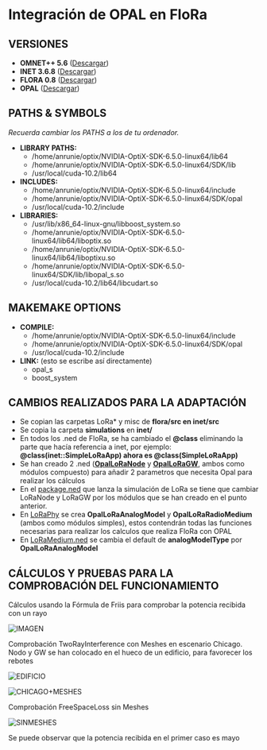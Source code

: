 # Integración de OPAL en FloRa
## VERSIONES
* **OMNET++ 5.6** ([Descargar](https://github.com/omnetpp/omnetpp/releases/download/omnetpp-5.6/omnetpp-5.6-src-linux.tgz))
* **INET 3.6.8** ([Descargar](https://drive.google.com/file/d/1Y3piMtrX1nV4aT_69csTkULYM_kxUyQm/view?usp=sharing))
* **FLORA 0.8**  ([Descargar](https://drive.google.com/file/d/19bO7VG52wIU02MZ07ztqdHwCintY4AEb/view?usp=sharing))
* **OPAL** ([Descargar](https://gitlab.com/esteban.egea/opal))

## PATHS & SYMBOLS
_Recuerda cambiar los PATHS a los de tu ordenador._
* **LIBRARY PATHS:**
	* /home/anrunie/optix/NVIDIA-OptiX-SDK-6.5.0-linux64/lib64
	* /home/anrunie/optix/NVIDIA-OptiX-SDK-6.5.0-linux64/SDK/lib
	* /usr/local/cuda-10.2/lib64
* **INCLUDES:**
	* /home/anrunie/optix/NVIDIA-OptiX-SDK-6.5.0-linux64/include
	* /home/anrunie/optix/NVIDIA-OptiX-SDK-6.5.0-linux64/SDK/opal
	* /usr/local/cuda-10.2/include
* **LIBRARIES:**
	* /usr/lib/x86_64-linux-gnu/libboost_system.so
	* /home/anrunie/optix/NVIDIA-OptiX-SDK-6.5.0-linux64/lib64/liboptix.so
	* /home/anrunie/optix/NVIDIA-OptiX-SDK-6.5.0-linux64/lib64/liboptixu.so
	* /home/anrunie/optix/NVIDIA-OptiX-SDK-6.5.0-linux64/SDK/lib/libopal_s.so
	* /usr/local/cuda-10.2/lib64/libcudart.so

## MAKEMAKE OPTIONS
* **COMPILE:**
	* /home/anrunie/optix/NVIDIA-OptiX-SDK-6.5.0-linux64/include
	* /home/anrunie/optix/NVIDIA-OptiX-SDK-6.5.0-linux64/SDK/opal
	* /usr/local/cuda-10.2/include 
* **LINK:** (esto se escribe así directamente)
	* opal_s
	* boost_system 

## CAMBIOS REALIZADOS PARA LA ADAPTACIÓN
* Se copian las carpetas LoRa* y misc de **flora/src en inet/src**
* Se copia la carpeta **simulations** en **inet/**
* En todos los .ned de FloRa, se ha cambiado el **@class** eliminando la parte que hacía referencia a inet, por ejemplo: **@class(inet::SimpleLoRaApp) ahora es @class(SimpleLoRaApp)**
* Se han creado 2 .ned ([**OpalLoRaNode**](https://github.com/aruznieto/LoRa-INET-AI1/blob/master/inet/src/inet/LoraNode/OpalLoRaNode.ned) y [**OpalLoRaGW**](https://github.com/aruznieto/LoRa-INET-AI1/blob/master/inet/src/inet/LoraNode/OpalLoRaGW.ned), ambos como módulos compuesto) para añadir 2 parametros que necesita Opal para realizar los cálculos
* En el [package.ned](https://github.com/aruznieto/LoRa-INET-AI1/blob/master/inet/simulations/package.ned) que lanza la simulación de LoRa se tiene que cambiar LoRaNode y LoRaGW por los módulos que se han creado en el punto anterior.
* En [LoRaPhy](https://github.com/aruznieto/LoRa-INET-AI1/tree/master/inet/src/inet/LoRaPhy) se crea **OpalLoRaAnalogModel** y **OpalLoRaRadioMedium** (ambos como módulos simples), estos contendrán todas las funciones necesarias para realizar los calculos que realiza FloRa con OPAL
* En [LoRaMedium.ned](https://github.com/aruznieto/LoRa-INET-AI1/blob/master/inet/src/inet/LoRaPhy/LoRaMedium.ned) se cambia el default de **analogModelType** por **OpalLoRaAnalogModel**

## CÁLCULOS Y PRUEBAS PARA LA COMPROBACIÓN DEL FUNCIONAMIENTO

Cálculos usando la Fórmula de Friis para comprobar la potencia recibida con un rayo

![IMAGEN](https://i.imgur.com/lwvqTEi.png)

Comprobación TwoRayInterference con Meshes en escenario Chicago. Nodo y GW se han colocado en el hueco de un edificio, para favorecer los rebotes

![EDIFICIO](https://i.imgur.com/zXfSxRd.png)

![CHICAGO+MESHES](https://i.imgur.com/fof3s9O.png)

Comprobación FreeSpaceLoss sin Meshes

![SINMESHES](https://i.imgur.com/G8so0zV.png)

Se puede observar que la potencia recibida en el primer caso es mayo
